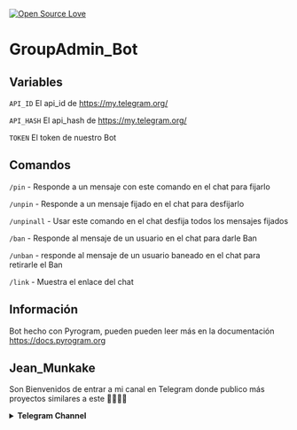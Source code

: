 [![Open Source Love](https://badges.frapsoft.com/os/v2/open-source.svg?v=103)](https://github.com/ellerbrock/open-source-badges/)
# GroupAdmin_Bot

## Variables 

`API_ID` El api_id de https://my.telegram.org/

`API_HASH` El api_hash de https://my.telegram.org/

`TOKEN` El token de nuestro Bot

## Comandos 

`/pin` - Responde a un mensaje con este comando en el chat para fijarlo

`/unpin` - Responde a un mensaje fijado en el chat para desfijarlo

`/unpinall` - Usar este comando en el chat desfija todos los mensajes fijados

`/ban` - Responde al mensaje de un usuario en el chat para darle Ban

`/unban` - responde al mensaje de un usuario baneado en el chat para retirarle el Ban

`/link` - Muestra el enlace del chat 

## Información

Bot hecho con Pyrogram, pueden pueden leer más en la documentación https://docs.pyrogram.org

## Jean_Munkake

Son Bienvenidos de entrar a mi canal en Telegram donde publico más proyectos similares a este 👏🏻👏🏻

<details> <summary><b>Telegram Channel</b></summary><br> <a href="https://t.me/Jean_Munkake" ><img alt="Telegram" src="https://img.shields.io/badge/Jean Munkake-2CA5E0?style=for-the-badge&logo=telegram&logoColor=white"/> </a> </details>

